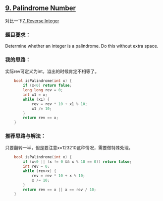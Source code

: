 ## [9. Palindrome Number](https://leetcode.com/problems/palindrome-number/#/description)
对比一下[7. Reverse Integer](https://github.com/Harry-Li/leetcode/tree/master/7.%20Reverse%20Integer)
### 题目要求：
Determine whether an integer is a palindrome. Do this without extra space.
### 我的思路：
实际rev可定义为int，溢出的时候肯定不相等了。
```c
	bool isPalindrome(int x) {
		if (x<0) return false;
		long long rev = 0;
		int x1 = x;
		while (x1) {
			rev = rev * 10 + x1 % 10;
			x1 /= 10;
		}
		return rev == x;
	}
```
### 推荐思路与解法：
只要翻转一半，但是要注意x=123210这种情况，需要做特殊处理。
```c
	bool isPalindrome(int x) {
		if (x<0 || (x != 0 && x % 10 == 0)) return false;
		int rev = 0;
		while (rev<x) {
			rev = rev * 10 + x % 10;
			x /= 10;
		}
		return rev == x || x == rev / 10;
	}
```
